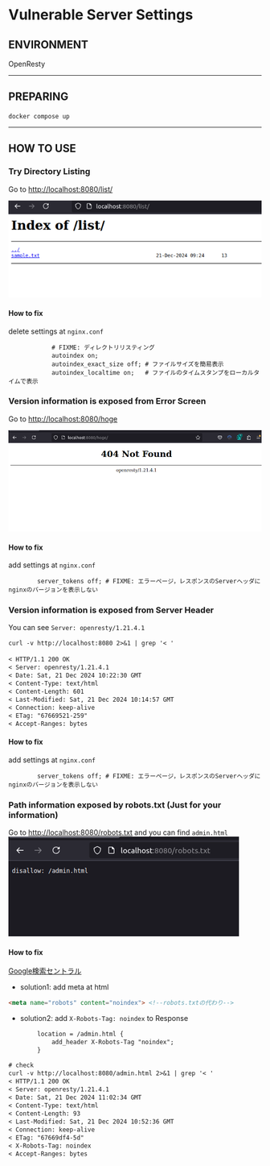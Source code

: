 # Vulnerable Server Settings

## ENVIRONMENT

OpenResty

---

## PREPARING

```shell
docker compose up
```

---

## HOW TO USE

### Try Directory Listing

Go to [http://localhost:8080/list/](http://localhost:8080/list/)

![directory listing](./assets/directory_listing.png)

#### How to fix

delete settings at `nginx.conf`

```
            # FIXME: ディレクトリリスティング
            autoindex on;
            autoindex_exact_size off; # ファイルサイズを簡易表示
            autoindex_localtime on;   # ファイルのタイムスタンプをローカルタイムで表示
```

### Version information is exposed from Error Screen

Go to [http://localhost:8080/hoge](http://localhost:8080/hoge)

![404 error](./assets/404error.png)

#### How to fix

add settings at `nginx.conf`

```
        server_tokens off; # FIXME: エラーページ，レスポンスのServerヘッダにnginxのバージョンを表示しない
```

### Version information is exposed from Server Header

You can see `Server: openresty/1.21.4.1`

```shell
curl -v http://localhost:8080 2>&1 | grep '< '

< HTTP/1.1 200 OK
< Server: openresty/1.21.4.1
< Date: Sat, 21 Dec 2024 10:22:30 GMT
< Content-Type: text/html
< Content-Length: 601
< Last-Modified: Sat, 21 Dec 2024 10:14:57 GMT
< Connection: keep-alive
< ETag: "67669521-259"
< Accept-Ranges: bytes
```

#### How to fix

add settings at `nginx.conf`

```
        server_tokens off; # FIXME: エラーページ，レスポンスのServerヘッダにnginxのバージョンを表示しない
```

### Path information exposed by robots.txt (Just for your information)

Go to [http://localhost:8080/robots.txt](http://localhost:8080/robots.txt) and you can find `admin.html`
![robots.txt](./assets/robots.png)

#### How to fix

[Google検索セントラル](https://developers.google.com/search/docs/crawling-indexing/block-indexing?hl=ja)

- solution1: add meta at html

```html
<meta name="robots" content="noindex"> <!--robots.txtの代わり-->
```

- solution2: add `X-Robots-Tag: noindex` to Response

```
        location = /admin.html {
            add_header X-Robots-Tag "noindex";
        }
```

```shell
# check
curl -v http://localhost:8080/admin.html 2>&1 | grep '< '
< HTTP/1.1 200 OK
< Server: openresty/1.21.4.1
< Date: Sat, 21 Dec 2024 11:02:34 GMT
< Content-Type: text/html
< Content-Length: 93
< Last-Modified: Sat, 21 Dec 2024 10:52:36 GMT
< Connection: keep-alive
< ETag: "67669df4-5d"
< X-Robots-Tag: noindex
< Accept-Ranges: bytes
```
